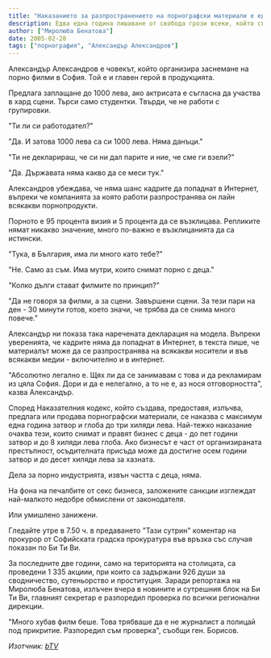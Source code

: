 ```yaml
---
title: "Наказанието за разпространението на порнографски материали е една година затвор"
description: Едва една година лишаване от свобода грози всеки, който създава, предоставя, излъчва, предлага или продава порнографски материали. В предаването на Би Ти Ви „Тази сутрин“ ви показахме как се договаря участие в секс-филм.
author: ["Миролюба Бенатова"]
date: 2005-02-28
tags: ["порнография", "Александър Александров"]
---
```


Александър Александров е човекът, който организира заснемане на порно филми в София. Той е и главен герой в продукцията.

Предлага заплащане до 1000 лева, ако актрисата е съгласна да участва в хард сцени. Търси само студентки. Твърди, че не работи с групировки.

"Ти ли си работодател?"

"Да. И затова 1000 лева са си 1000 лева. Няма данъци."

"Ти не декларираш, че си ни дал парите и ние, че сме ги взели?"

"Да. Държавата няма какво да се меси тук."

Александров убеждава, че няма шанс кадрите да попаднат в Интернет, въпреки че компанията за която работи разпространява он лайн всякакви порнопродукти.

Порното е 95 процента визия и 5 процента да се възклицава. Репликите нямат никакво значение, много по-важно е възклицанията да са истински.

"Тука, в България, има ли много като тебе?"

"Не. Само аз съм. Има мутри, които снимат порно с деца."

"Колко дълги стават филмите по принцип?"

"Да не говоря за филми, а за сцени. Завършени сцени. За тези пари на ден - 30 минути готов, което значи, че трябва да се снима много повече."


Александър ни показа така наречената декларация на модела. Въпреки уверенията, че кадрите няма да попаднат в Интернет, в текста пише, че материалът може да се разпространява на всякакви носители и във всякакви медии - включително и в интернет.

"Абсолютно легално е. Щях ли да се занимавам с това и да рекламирам из цяла София. Дори и да е нелегално, а то не е, аз нося отговорността", казва Александър.

Според Наказателния кодекс, който създава, предоставя, излъчва, предлага или продава порнографски материали, се наказва с максимум една година затвор и глоба до три хиляди лева. Най-тежко наказание очаква тези, които снимат и правят бизнес с деца - до пет години затвор и до 8 хиляди лева глоба. Ако бизнесът е част от организираната престъпност, осъдителната присъда може да достигне осем години затвор и до десет хиляди лева за хазната.

Дела за порно индустрията, извън частта с деца, няма.

На фона на печалбите от секс бизнеса, заложените санкции изглеждат най-малкото недобре обмислени от законодателя.

Или умишлено занижени.

Гледайте утре в 7.50 ч. в предаването "Тази сутрин" коментар на прокурор от Софийската градска прокуратура във връзка със случая показан по Би Ти Ви.

За последните две години, само на територията на столицата, са проведени 1 335 акциии, при които са задържани 926 души за сводничество, сутеньорство и проституция. Заради репортажа на Миролюба Бенатова, излъчен вчера в новините и сутрешния блок на Би Ти Ви, главният секретар е разпоредил проверка по всички регионални дирекции.

"Много хубав филм беше. Това трябваше да е не журналист а полицай под прикритие. Разпоредил съм проверка", съобщи ген. Борисов.

*Изотчник: [bTV](https://btvnovinite.bg/39884-Nakazanieto_za_razprostranenieto_na_pornografski_materiali_e_edna_godina_zatvor.html)*
